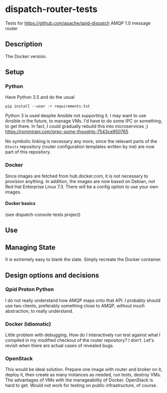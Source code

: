 # dispatch-router-tests
Tests for https://github.com/apache/qpid-dispatch AMQP 1.0 message router

## Description

The Docker version.

## Setup

### Python

Have Python 3.5 and do the usual

    pip install --user -r requirements.txt

Python 3 is used despite Ansible not supporting it. I may want to use Ansible in the future, to manage VMs. I'd have to do some IPC or something, to get there. In fact, I could gradually rebuild this into microservices ;) https://rominirani.com/grpc-some-thoughts-7543ce950765

No symbolic linking is necessary any more, since the relevant parts of the `Dtests` repository (router configuration templates written by me) are now part of this repository.

### Docker

Since images are fetched from hub.docker.com, it is not necessary to provision anything. In addition, the images are now based on Debian, not Red Hat Enterprise Linux 7.3. There will be a config option to use your own images.

#### Docker basics

(see dispatch-console-tests project)

## Use

## Managing State

It is extremely easy to blank the slate. Simply recreate the Docker container.

## Design options and decisions

### Qpid Proton Python

I do not really understand how AMQP maps onto that API. I probably should use two clients, preferably something close to AMQP, without much abstraction, to really understand.

### Docker (idiomatic)

Little problem with debugging. How do I interactively run test against what I compiled in my modified checkout of the router repository? I don't. Let's revisit when there are actual cases of revealed bugs.

### OpenStack

This would be ideal solution. Prepare one image with router and broker on it, deploy it, then create as many instances as needed, run tests, destroy VMs. The advantages of VMs with the manageability of Docker. OpenStack is hard to get. Would not work for testing on public infrastructure, of course.

